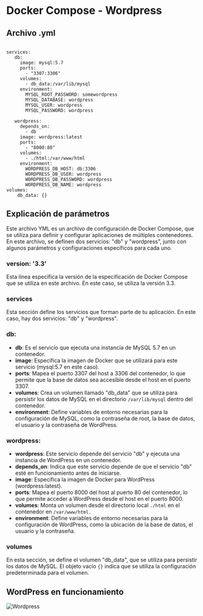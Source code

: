 # Docker Compose - Wordpress

## Archivo .yml

```version: '3.3'

services:
   db:
     image: mysql:5.7
     ports:
       - "3307:3306"
     volumes:
       - db_data:/var/lib/mysql
     environment:
       MYSQL_ROOT_PASSWORD: somewordpress
       MYSQL_DATABASE: wordpress
       MYSQL_USER: wordpress
       MYSQL_PASSWORD: wordpress

   wordpress:
     depends_on:
       - db
     image: wordpress:latest
     ports:
       - "8000:80"
     volumes:
       - ./html:/var/www/html
     environment:
       WORDPRESS_DB_HOST: db:3306
       WORDPRESS_DB_USER: wordpress
       WORDPRESS_DB_PASSWORD: wordpress
       WORDPRESS_DB_NAME: wordpress
volumes:
    db_data: {}
```

## Explicación de parámetros

Este archivo YML es un archivo de configuración de Docker Compose, que se utiliza para definir y configurar aplicaciones de múltiples contenedores. En este archivo, se definen dos servicios: "db" y "wordpress", junto con algunos parámetros y configuraciones específicos para cada uno.

### version: '3.3'
Esta línea especifica la versión de la especificación de Docker Compose que se utiliza en este archivo. En este caso, se utiliza la versión 3.3.

### services
Esta sección define los servicios que forman parte de tu aplicación. En este caso, hay dos servicios: "db" y "wordpress".

### db:

- **db**: Es el servicio que ejecuta una instancia de MySQL 5.7 en un contenedor.
- **image**: Especifica la imagen de Docker que se utilizará para este servicio (mysql:5.7 en este caso).
- **ports**: Mapea el puerto 3307 del host a 3306 del contenedor, lo que permite que la base de datos sea accesible desde el host en el puerto 3307.
- **volumes**: Crea un volumen llamado "db_data" que se utiliza para persistir los datos de MySQL en el directorio `/var/lib/mysql` dentro del contenedor.
- **environment**: Define variables de entorno necesarias para la configuración de MySQL, como la contraseña de root, la base de datos, el usuario y la contraseña de WordPress.

### wordpress:
- **wordpress**: Este servicio depende del servicio "db" y ejecuta una instancia de WordPress en un contenedor.
- **depends_on**: Indica que este servicio depende de que el servicio "db" esté en funcionamiento antes de iniciarse.
- **image**: Especifica la imagen de Docker para WordPress (wordpress:latest).
- **ports**: Mapea el puerto 8000 del host al puerto 80 del contenedor, lo que permite acceder a WordPress desde el host en el puerto 8000.
- **volumes**: Monta un volumen desde el directorio local `./html` en el contenedor en `/var/www/html.`
- **environment**: Define variables de entorno necesarias para la configuración de WordPress, como la ubicación de la base de datos, el usuario y la contraseña.

### volumes

En esta sección, se define el volumen "db_data", que se utiliza para persistir los datos de MySQL. El objeto vacío `{}` indica que se utiliza la configuración predeterminada para el volumen.

## WordPress en funcionamiento

![Wordpress](/home/dam2/readmeDockerCompose/images/Screenshot_20231023_102336.png)
